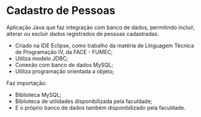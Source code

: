 Cadastro de Pessoas
===================

Aplicação Java que faz integração com banco de dados, permitindo incluir, alterar ou excluir dados registrados de pessoas cadastradas.

- Criado na IDE Eclipse, como trabalho da matéria de Linguagem Técnica de Programação IV, da FACE - FUMEC;
- Utiliza modelo JDBC;
- Conexão com banco de dados MySQL;
- Utiliza programação orientada a objeto;

Faz importação:
- Biblioteca MySQL;
- Biblioteca de utilidades disponibilizada pela faculdade;
- E o próprio banco de dados também disponibilizado pela faculdade.